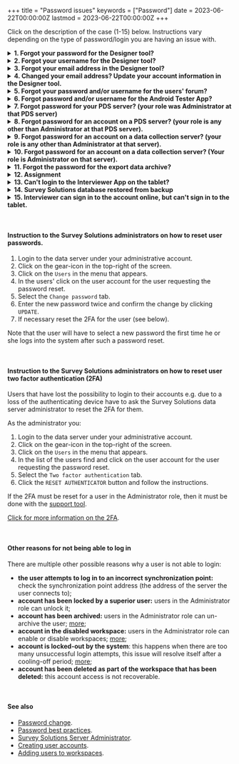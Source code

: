 +++
title = "Password issues"
keywords = ["Password"]
date = 2023-06-22T00:00:00Z
lastmod = 2023-06-22T00:00:00Z
+++

Click on the description of the case (1-15) below. Instructions vary depending on the type of password/login you are having an issue with.

<details>
  <summary>
    <B>1. Forgot your password for the Designer tool?</B>
  </summary>

1. Go to the Designer tool online: https://designer.mysurvey.solutions
2. Click `FORGOT PASSWORD?`
3. Enter your login (account name) or email address into the form field and click `RESTORE`.
4. Check your email inbox for a new message with a password reset link.

IMPORTANT: The email address here is always the same email address that you've used to register.
</details>

<details>
  <summary><B>2. Forgot your username for the Designer tool?</B></summary>

You can login with the email address that you've submitted during registration. Just specify your email address instead of the login in the same field.
</details>

<details>
  <summary><B>3. Forgot your email address in the Designer tool?</B></summary>

You can login with the account name instead, then check with which email address you've registered by selecting `MANAGE ACCOUNT` menu.
</details>

<details>
  <summary><B>4. Changed your email address? Update your account information in the Designer tool.</B></summary>

You can update the email address associated with your account:

1. Login to the Designer tool online: https://designer.mysurvey.solutions ;
2. Click on your username as displayed in the top-right of the page;
3. Click `MANAGE ACCOUNT`;
4. Update the email address in the corresponding field;
5. Click `CHANGE` to save your changes.
</details>

<details>
  <summary><B>5. Forgot your password and/or username for the users' forum?</B></summary>

Users' forum is located at https://forum.mysurvey.solutions .

It uses the same accounts as the Designer, so follow the steps for resetting the password in the Designer if you've lost access to the users' forum.
</details>

<details>
  <summary><B>6. Forgot password and/or username for the Android Tester App?</B></summary>

The Android Tester App imports questionnaires from the Designer, so it is using the same accounts as the Designer. Hence, follow the steps for resetting the password in the Designer if you can't log in to the Tester App.
</details>


<details>
  <summary><B>7. Forgot password for your PDS server? (your role was Administrator at that PDS server)</B></summary>

1. Login to the PDS portal: https://pds.mysurvey.solutions with the Designer credentials.
2. Click on the `SERVERS` tab.
3. Click on the server name.
4. Select `Request password reset` from the menu.
5. You will receive a password reset link to your email inbox.
Follow the instructions in this email.

[Click for more information](/headquarters/config/pds-password-reset/).
</details>

<details>
  <summary><B>8. Forgot password for an account on a PDS server? (your role is any other than Administrator at that PDS server).</B></summary>
  <BR>
  <P>
Contact the administrator of that PDS server for assistance. If you don't know who the administrator is, contact the person who has issued you the account credentials in the first place. The new password assigned to the user by the Administrator will need to be reset by that user after the first successful login.
</P><P>
A headquarters user may perform the password reset operation for user accounts of interviewers and supervisors only if that headquarters user is controlling that interviewer (resp. supervisor) in all workspaces that that interviewer (resp. supervisor) has access to. Otherwise only the server administrator may do the password reset for that user.
</P>
</details>

<details>
  <summary><B>9. Forgot password for an account on a data collection server? (your role is any other than Administrator at that server).</B></summary>
<BR>
<P>
Contact the administrator of that data collection server for assistance. If you don't know who the administrator is, contact the person who has issued you the account credentials in the first place. The new password assigned to the user by the Administrator will need to be reset by that user after the first successful login.
</P>
<P>
A headquarters user may perform the password reset operation for user accounts of interviewers and supervisors only if that headquarters user is controlling that interviewer (resp. supervisor) in all workspaces that that interviewer (resp. supervisor) has access to. Otherwise only the server administrator may do the password reset for that user.
</P>
</details>

<details>
  <summary><B>10. Forgot password for an account on a data collection server? (Your role is Administrator on that server).</B></summary>

Use the command line `support tool` as described [here](/headquarters/config/support-tool/).

Using this tool requires file-level access to the server. If you don't have access to the server at the file level (no access to the command-line) contact the person who does. (Typically this is the person who assisted you in installing the Survey Solutions server).
</details>

<details>
  <summary><B>11. Forgot the password for the export data archive?</B></summary>

Export data archive password is set up by the server administrator (separately for each workspace). If you are the user of exported data and can't unpack the data because it requires the password that you don't know, or the password that you know does not allow the data to be unpacked you need to contact your Survey Solutions Administrator, this must be the person who created an account for you.
</details>

<details>
  <summary><B>12. Assignment</B></summary>

In case when you've sent an invitation for a respondent to participate in a web-survey and that respondent has accidentally deleted that email:

1. seek through the assignments for mentioning of the respondent's email address;
2. If the assignment with this email is located, click on the assignment number and in the assignment details you will find both the link (URL) to the assignment page and the password to start it.

Note, that there may exist multiple assignments to the same email address, for example if you are running multiple surveys and the same respondent is a participant in 2 or more of them.

Make sure you are responding to the same email to which the original invitation has been sent or have otherwise reliably identified that the person requesting this password is the intended original respondent.
</details>

<details>
  <summary><B>13. Can't login to the Interviewer App on the tablet?</B></summary>

1. Ask your server's administrator to reset your account's password.
2. Verify that it was reset by signing in online. If it is, then you will be asked to create a new password for your account (your own password, different from the one issued to you by the administrator).
3. On the tablet when logging in login with the new password that you've selected. Do this for at least 5 times and the login form will display an additional button `TRY TO SIGN IN ONLINE`. Use this button to let the tablet connect to the server and get updated information on the changed password. The tablet must be connected to the internet at this step.

[Click for more information](/interviewer/app/password-reset/).
</details>


<details>
  <summary><B>14. Survey Solutions database restored from backup</B></summary>

The account password information is stored in the database on the server. If this database is restored from a backup then the passwords effective at the moment of the backup will be restored as current. Users not remembering their old passwords will need to utilize the above-listed procedures as appropriate for their role.
</details>

<details>
  <summary><B>15. Interviewer can sign in to the account online, but can't sign in to the tablet.</B></summary>

A firewall between your tablet and server may be preventing successful communication of the Interviewer App with the server. This has been experienced by several users, see e.g. [here](https://forum.mysurvey.solutions/t/incorrect-login-or-password-interviewer-app/3698).

The recommendations vary by situation, but the general advice is to work with the network administrator to identify the device/program responding instead of Survey Solutions, which happens to be the underlying reason for this problem.

Administrators of the servers in the WB can contact the WB LBADMIN to help detect and troubleshoot this issue.
</details>

&nbsp;&nbsp;&nbsp;&nbsp;&nbsp;&nbsp;
#### Instruction to the Survey Solutions administrators on how to reset user passwords.

1. Login to the data server under your administrative account.
2. Click on the gear-icon in the top-right of the screen.
3. Click on the `Users` in the menu that appears.
4. In the users' click on the user account for the user requesting the password reset.
5. Select the `Change password` tab.
6. Enter the new password twice and confirm the change by clicking `UPDATE`.
7. If necessary reset the 2FA for the user (see below).

Note that the user will have to select a new password the first time he or she logs into the system after such a password reset.

&nbsp;&nbsp;&nbsp;&nbsp;&nbsp;&nbsp;
#### Instruction to the Survey Solutions administrators on how to reset user two factor authentication (2FA)

Users that have lost the possibility to login to their accounts e.g. due to a loss of the authenticating device have to ask the Survey Solutions data server administrator to reset the 2FA for them.

As the administrator you:

1. Login to the data server under your administrative account.
2. Click on the gear-icon in the top-right of the screen.
3. Click on the `Users` in the menu that appears.
4. In the list of the users find and click on the user account for the user requesting the password reset.
5. Select the `Two factor authentication` tab.
6. Click the `RESET AUTHENTICATOR` button and follow the instructions.

If the 2FA must be reset for a user in the Administrator role, then it must be done with the [support tool](/headquarters/config/support-tool/).

[Click for more information on the 2FA](/headquarters/accounts/two-factor-authentication/).

&nbsp;&nbsp;&nbsp;&nbsp;&nbsp;&nbsp;
#### Other reasons for not being able to log in

There are multiple other possible reasons why a user is not able to login:

- **the user attempts to log in to an incorrect synchronization point:** check the synchronization point address (the address of the server the user connects to);
- **account has been locked by a superior user:** users in the Administrator role can unlock it;
- **account has been archived:** users in the Administrator role can un-archive the user; [more](/headquarters/accounts/deleting-accounts/);
- **account in the disabled workspace:** users in the Administrator role can enable or disable workspaces; [more](/headquarters/accounts/workspaces/);
- **account is locked-out by the system**: this happens when there are too many unsuccessful login attempts, this issue will resolve itself after a cooling-off period; [more](/headquarters/accounts/autolock/);
- **account has been deleted as part of the workspace that has been deleted:** this account access is not recoverable.

&nbsp;&nbsp;&nbsp;&nbsp;&nbsp;&nbsp;
#### See also
- [Password change](/faq/password-change/).
- [Password best practices](/interviewer/app/password-best-practices/).
- [Survey Solutions Server Administrator](/headquarters/accounts/survey-solutions-server-administrator/).
- [Creating user accounts](/headquarters/accounts/teams-and-roles-tab-creating-user-accounts/).
- [Adding users to workspaces](/headquarters/accounts/adding-users-to-workspaces/).
